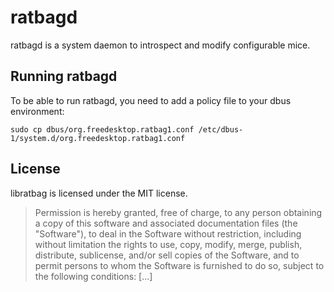 ratbagd
=======

ratbagd is a system daemon to introspect and modify configurable mice.

Running ratbagd
---------------

To be able to run ratbagd, you need to add a policy file to your dbus
environment:

    sudo cp dbus/org.freedesktop.ratbag1.conf /etc/dbus-1/system.d/org.freedesktop.ratbag1.conf

License
-------

libratbag is licensed under the MIT license.

> Permission is hereby granted, free of charge, to any person obtaining a
> copy of this software and associated documentation files (the "Software"),
> to deal in the Software without restriction, including without limitation
> the rights to use, copy, modify, merge, publish, distribute, sublicense,
> and/or sell copies of the Software, and to permit persons to whom the
> Software is furnished to do so, subject to the following conditions: [...]
